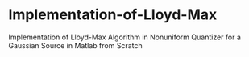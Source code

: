 # Implementation-of-Lloyd-Max
Implementation of Lloyd-Max Algorithm in Nonuniform Quantizer for a Gaussian Source in Matlab from Scratch
